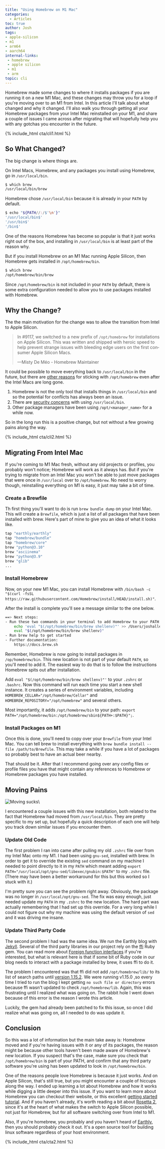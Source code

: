 ```yaml
---
title: "Using Homebrew on M1 Mac"
categories:
  - Articles
toc: true
author: Josh
tags:
- apple-silicon
- m1
- arm64
- aarch64
internal-links:
 - homebrew
 - apple silicon
 - m1
 - arm
topic: cli
---
```


Homebrew made some changes to where it installs packages if you are running it on a new M1 Mac, and these changes may throw you for a loop if you're moving over to an M1 from Intel. In this article I'll talk about what changed and why it changed. I'll also walk you through getting all your Homebrew packages from your Intel Mac reinstalled on your M1, and share a couple of issues I came across after migrating that will hopefully help you with any gotchas you encounter in the future.

{% include_html cta/cli1.html %}

## So What Changed?

The big change is where things are.

On Intel Macs, Homebrew, and any packages you install using Homebrew, go in `/usr/local/bin`.

<div class="narrow-code">

~~~{.bash caption=">_ Intel"}
$ which brew
/usr/local/bin/brew
~~~

</code>

Homebrew chose `/usr/local/bin` because it is already in your `PATH` by default.

~~~{.bash caption=">_ Intel"}
$ echo "${PATH//:/$'\n'}"
'/usr/local/bin$'
'/usr/bin$'
'/bin$'
~~~

One of the reasons Homebrew has become so popular is that it just works right out of the box, and installing in `/usr/local/bin` is at least part of the reason why.

But if you install Homebrew on an M1 Mac running Apple Silicon, then Homebrew gets installed in `/opt/homebrew/bin`.

~~~{.bash caption=">_M1"}
$ which brew
/opt/homebrew/bin/brew
~~~

Since `/opt/homebrew/bin` is not included in your `PATH` by default, there is some extra configuration needed to allow you to use packages installed with Homebrew.

## Why the Change?

The the main motivation for the change was to allow the transition from Intel to Apple Silicon.

<blockquote class="twitter-tweet"><p lang="en" dir="ltr">In #9117, we switched to a new prefix of <code>/opt/homebrew</code> for installations on Apple Silicon. This was written and shipped with heroic speed to help prevent strange issues with bleeding edge users on the first consumer Apple Silicon Macs.</p>&mdash;Misty De Méo - Homebrew Maintainer </blockquote>

It could be possible to move everything back to `/usr/local/bin` in the future, but there are [other reasons](https://github.com/Homebrew/brew/issues/9177) for sticking with `/opt/homebrew` even after the Intel Macs are long gone.

1. Homebrew is not the only tool that installs things in `/usr/local/bin` and so the potential for conflicts has always been an issue.
2. There are [security concerns](https://applehelpwriter.com/2018/03/21/how-homebrew-invites-users-to-get-pwned/) with using `/usr/local/bin`.
3. Other package managers have been using `/opt/<manager_name>` for a while now.

So in the long run this is a positive change, but not without a few growing pains along the way.

{% include_html cta/cli2.html %}

## Migrating From Intel Mac

If you're coming to M1 Mac fresh, without any old projects or profiles, you probably won't notice; Homebrew will work as it always has. But if you're trying to migrate from an Intel Mac you won't be able to just move packages that were once in `/usr/local` over to `/opt/homebrew`. No need to worry though, reinstalling everything on M1 is easy, it just may take a bit of time.

### Create a Brewfile

Th first thing you'll want to do is run `brew bundle dump` on your Intel Mac. This will create a `Brewfile`, which is just a list of all packages that have been installed with brew. Here's part of mine to give you an idea of what it looks like.

~~~{.bash caption=">_"}
tap "earthly/earthly"
tap "homebrew/bundle"
tap "homebrew/core"
brew "python@3.10"
brew "asciinema"
brew "python@3.9"
brew "glib"
...
~~~

### Install Homebrew

Now, on your new M1 Mac, you can install Homebrew with `/bin/bash -c "$(curl -fsSL https://raw.githubusercontent.com/Homebrew/install/HEAD/install.sh)"`.

After the install is complete you'll see a message similar to the one below.

~~~{.bash caption=">_"}
==> Next steps:
- Run these two commands in your terminal to add Homebrew to your PATH:
    echo 'eval "$(/opt/homebrew/bin/brew shellenv)"' >> /Users/joshalletto/.zprofile
    eval "$(/opt/homebrew/bin/brew shellenv)"
- Run brew help to get started
- Further documentation:
    https://docs.brew.sh
~~~

Remember, Homebrew is now going to install packages in `/op/homebrew/bin`. This new location is not part of your default `PATH`, so you'll need to add it. The easiest way to do that is to follow the instructions Homebrew spits out after installation.

Add `eval "$(/opt/homebrew/bin/brew shellenv)"'` to your `.zshrc` or `.bashrc`. Now this command will run each time you start a new shell instance. It creates a series of environment variables, including `HOMEBREW_CELLAR="/opt/homebrew/Cellar"` and `HOMEBREW_REPOSITORY="/opt/homebrew"` and several others.

Most importantly, it adds `/opt/homebrew/bin` to your path: `export PATH="/opt/homebrew/bin:/opt/homebrew/sbin${PATH+:$PATH}";`.

### Install Packages on M1

Once this is done, you'll need to copy over your `Brewfile` from your Intel Mac. You can tell brew to install everything with `brew bundle install --file /path/to/Brewfile`. This may take a while if you have a lot of packages so probably best to have an actual beer nearby.

That should be it. After that I recommend going over any config files or profile files you have that might contain any references to Homebrew or Homebrew packages you have installed.

## Moving Pains

![Moving sucks]({{site.images}}{{page.slug}}/moving.jpg)\

I encountered a couple issues with this new installation, both related to the fact that Homebrew had moved from `/usr/local/bin`. They are pretty specific to my set up, but hopefully a quick description of each one will help you track down similar issues if you encounter them.

### Update Old Code

The first problem I ran into came after pulling my old `.zshrc` file over from my Intel Mac onto my M1. I had been using `gnu-sed`, installed with brew. In order to get it to override the existing `sed` command on my machine I needed to point directly to it in my `PATH` which meant adding `export  PATH="/usr/local/opt/gnu-sed/libexec/gnubin:$PATH"` to my `.zshrc` file. (There may have been a better workaround for this but this worked so I stuck with it.)

I'm pretty sure you can see the problem right away. Obviously, the package was no longer in `/usr/local/opt/gnu-sed`. The fix was easy enough, just needed update my `PATH` in my `.zshrc` to the new location. The hard part was actually remembering that I had set up this override. For a very long while I could not figure out why my machine was using the default version of `sed` and it was driving me insane.

### Update Third Party Code

The second problem I had was the same idea. We run the Earthly blog with [Jekyll](https://jekyllrb.com/). Several of the third party libraries in our project rely on the [ffi](https://github.com/ffi/ffi/) Ruby gem. You can read more about [Foreign function interfaces](https://en.wikipedia.org/wiki/Foreign_function_interface) if you're interested, but what is relevant here is that if some bit of Ruby code in our blog needs to interact with a package installed by brew, it uses ffi to do it.

The problem I encountered was that ffi did not add `/opt/homebrew/lib/` to its list of search paths until [version 1.15.2](https://github.com/ffi/ffi/blob/master/CHANGELOG.md#1152--2021-06-16). We were running v1.15.0 ,so every time I tried to run the blog I kept getting `no such file or directory` errors because ffi wasn't updated to check `/opt/homebrew/lib`. Again, this was frustrating until I realized what was going on. The rabbit hole I went down because of this error is the reason I wrote this article.

Luckily, the gem had already been patched to fix this issue, so once I did realize what was going on, all I needed to do was update it.

## Conclusion

So this was a lot of information but the main take away is: Homebrew moved and if you're having issues with it or any of its packages, the reason might be because other tools haven't been made aware of Homebrew's new location. If you suspect that's the case, make sure you check that `/opt/homebrew/bin` is part of your PATH, and confirm that any third party software you're using has been updated to look in `/opt/homebrew/bin`.

One of the reasons people love Homebrew is because it just works. And on Apple Silicon, that's still true, but you might encounter a couple of hiccups along the way. I ended up learning a lot about Homebrew and how it works while digging a little deeper into this issue. If you want to learn more about Homebrew you can checkout their website, or this excellent [getting started tutorial](https://mac.install.guide/homebrew/3.html). And if you haven't already, it's worth reading a bit about [Rosetta 2](https://screenrant.com/apple-rosetta-2-explained/), since it's at the heart of what makes the switch to Apple Silicon possible, not just for Homebrew, but for all software switching over from Intel to M1.

Also, If you're homebrew, you probably and you haven't heard of [Earthly](/), then you should probably check it out. It's a open source tool for building linux software regardless of your host environment.  

{% include_html cta/cta2.html %}
